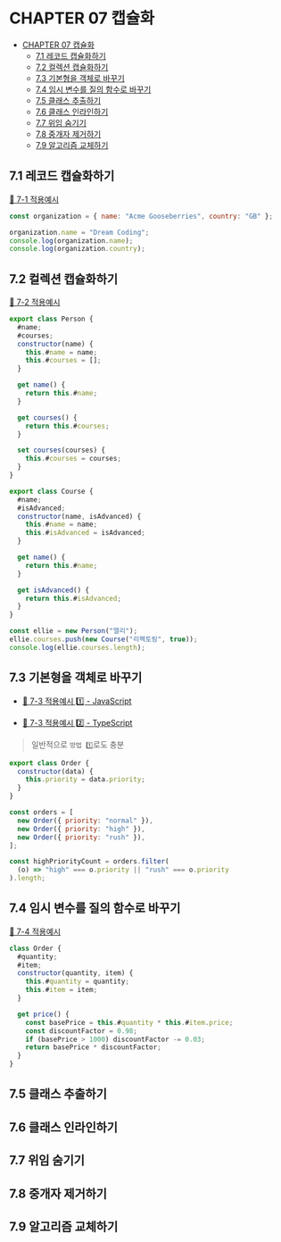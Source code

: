 # CHAPTER 07 캡슐화

- [CHAPTER 07 캡슐화](#chapter-07-캡슐화)
  - [7.1 레코드 캡슐화하기](#71-레코드-캡슐화하기)
  - [7.2 컬렉션 캡슐화하기](#72-컬렉션-캡슐화하기)
  - [7.3 기본형을 객체로 바꾸기](#73-기본형을-객체로-바꾸기)
  - [7.4 임시 변수를 질의 함수로 바꾸기](#74-임시-변수를-질의-함수로-바꾸기)
  - [7.5 클래스 추출하기](#75-클래스-추출하기)
  - [7.6 클래스 인라인하기](#76-클래스-인라인하기)
  - [7.7 위임 숨기기](#77-위임-숨기기)
  - [7.8 중개자 제거하기](#78-중개자-제거하기)
  - [7.9 알고리즘 교체하기](#79-알고리즘-교체하기)

## 7.1 레코드 캡슐화하기

[📂 7-1 적용예시](./7-1.js)

```js
const organization = { name: "Acme Gooseberries", country: "GB" };

organization.name = "Dream Coding";
console.log(organization.name);
console.log(organization.country);
```

## 7.2 컬렉션 캡슐화하기

[📂 7-2 적용예시](./7-2.js)

```js
export class Person {
  #name;
  #courses;
  constructor(name) {
    this.#name = name;
    this.#courses = [];
  }

  get name() {
    return this.#name;
  }

  get courses() {
    return this.#courses;
  }

  set courses(courses) {
    this.#courses = courses;
  }
}

export class Course {
  #name;
  #isAdvanced;
  constructor(name, isAdvanced) {
    this.#name = name;
    this.#isAdvanced = isAdvanced;
  }

  get name() {
    return this.#name;
  }

  get isAdvanced() {
    return this.#isAdvanced;
  }
}

const ellie = new Person("엘리");
ellie.courses.push(new Course("리팩토링", true));
console.log(ellie.courses.length);
```

## 7.3 기본형을 객체로 바꾸기

- [📂 7-3 적용예시 1️⃣ - JavaScript](./7-3.js)

- [📂 7-3 적용예시 2️⃣ - TypeScript](./7-3.ts)

> 일반적으로 `방법 1️⃣`로도 충분

```js
export class Order {
  constructor(data) {
    this.priority = data.priority;
  }
}

const orders = [
  new Order({ priority: "normal" }),
  new Order({ priority: "high" }),
  new Order({ priority: "rush" }),
];

const highPriorityCount = orders.filter(
  (o) => "high" === o.priority || "rush" === o.priority
).length;
```

## 7.4 임시 변수를 질의 함수로 바꾸기

[📂 7-4 적용예시](./7-4.js)

```js
class Order {
  #quantity;
  #item;
  constructor(quantity, item) {
    this.#quantity = quantity;
    this.#item = item;
  }

  get price() {
    const basePrice = this.#quantity * this.#item.price;
    const discountFactor = 0.98;
    if (basePrice > 1000) discountFactor -= 0.03;
    return basePrice * discountFactor;
  }
}
```

## 7.5 클래스 추출하기

## 7.6 클래스 인라인하기

## 7.7 위임 숨기기

## 7.8 중개자 제거하기

## 7.9 알고리즘 교체하기
